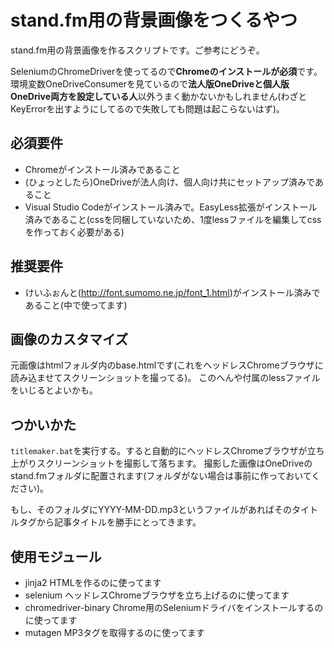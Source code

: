 # stand.fm用の背景画像をつくるやつ

stand.fm用の背景画像を作るスクリプトです。ご参考にどうぞ。

SeleniumのChromeDriverを使ってるので**Chromeのインストールが必須**です。
環境変数OneDriveConsumerを見ているので**法人版OneDriveと個人版OneDrive両方を設定している人**以外うまく動かないかもしれません(わざとKeyErrorを出すようにしてるので失敗しても問題は起こらないはず)。

## 必須要件

* Chromeがインストール済みであること
* (ひょっとしたら)OneDriveが法人向け、個人向け共にセットアップ済みであること
* Visual Studio Codeがインストール済みで。EasyLess拡張がインストール済みであること(cssを同梱していないため、1度lessファイルを編集してcssを作っておく必要がある)

## 推奨要件

* けいふぉんと(http://font.sumomo.ne.jp/font_1.html)がインストール済みであること(中で使ってます)

## 画像のカスタマイズ

元画像はhtmlフォルダ内のbase.htmlです(これをヘッドレスChromeブラウザに読み込ませてスクリーンショットを撮ってる)。
このへんや付属のlessファイルをいじるとよいかも。

## つかいかた

`titlemaker.bat`を実行する。すると自動的にヘッドレスChromeブラウザが立ち上がりスクリーンショットを撮影して落ちます。
撮影した画像はOneDriveのstand.fmフォルダに配置されます(フォルダがない場合は事前に作っておいてください)。

もし、そのフォルダにYYYY-MM-DD.mp3というファイルがあればそのタイトルタグから記事タイトルを勝手にとってきます。

## 使用モジュール

* jinja2 HTMLを作るのに使ってます
* selenium ヘッドレスChromeブラウザを立ち上げるのに使ってます
* chromedriver-binary Chrome用のSeleniumドライバをインストールするのに使ってます
* mutagen MP3タグを取得するのに使ってます
